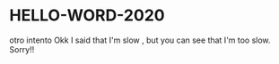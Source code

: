 # HELLO-WORD-2020
otro intento 
Okk I said  that I'm slow , but you can see that I'm too slow. Sorry!! 
